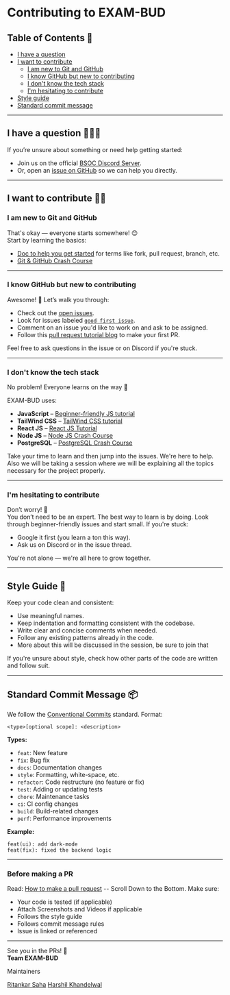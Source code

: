 # Contributing to EXAM-BUD

## Table of Contents 📃
- [I have a question](#i-have-a-question-🙋🙋‍♀️)
- [I want to contribute](#i-want-to-contribute-🧑‍💻)
  - [I am new to Git and GitHub](#i-am-new-to-git-and-github)
  - [I know GitHub but new to contributing](#i-know-github-but-new-to-contributing)
  - [I don't know the tech stack](#i-dont-know-the-tech-stack)
  - [I'm hesitating to contribute](#im-hesitating-to-contribute)
- [Style guide](#style-guide-🎨)
- [Standard commit message](#standard-commit-message-📦)

---

## I have a question 🙋🙋‍♀️

If you’re unsure about something or need help getting started:
- Join us on the official [BSOC Discord Server](https://discord.gg/zS98BAcJ).
- Or, open an [issue on GitHub](https://github.com/bsoc-bitbyte/ExamBud/issues/new/choose) so we can help you directly.

---

## I want to contribute 🧑‍💻

### I am new to Git and GitHub

That's okay — everyone starts somewhere! 😊  
Start by learning the basics:
- [Doc to help you get started](https://medium.com/@ritankar.saha786/understanding-git-and-github-b79bb84de9e8) for terms like fork, pull request, branch, etc.
- [Git & GitHub Crash Course](https://www.youtube.com/watch?v=RGOj5yH7evk)

---

### I know GitHub but new to contributing

Awesome! 🎉 Let’s walk you through:
- Check out the [open issues](https://github.com/bsoc-bitbyte/ExamBud/issues).
- Look for issues labeled [`good first issue`](https://github.com/bsoc-bitbyte/ExamBud/issues?q=is%3Aissue+is%3Aopen+label%3A%22good+first+issue%22).
- Comment on an issue you'd like to work on and ask to be assigned.
- Follow this [pull request tutorial blog](https://medium.com/@ritankar.saha786/understanding-git-and-github-b79bb84de9e8) to make your first PR.

Feel free to ask questions in the issue or on Discord if you're stuck.

---

### I don't know the tech stack

No problem! Everyone learns on the way 🚀  

EXAM-BUD uses:
- **JavaScript** – [Beginner-friendly JS tutorial](https://www.youtube.com/watch?v=hdI2bqOjy3c)
- **TailWind CSS** – [TailWind CSS tutorial](https://youtu.be/6biMWgD6_JY?si=2-oVqm6B0UhyeXNW)
- **React JS** – [React JS Tutorial](https://youtu.be/CgkZ7MvWUAA?si=3nJgFB-EF3_3l8Ki)
- **Node JS** – [Node JS Crash Course](https://youtu.be/32M1al-Y6Ag?si=OeU5SYEdh5srHh_b)
- **PostgreSQL** – [PostgreSQL Crash Course](https://youtu.be/zw4s3Ey8ayo?si=LkqG8rrWHJNrO6dr)

Take your time to learn and then jump into the issues. We're here to help.
Also we will be taking a session where we will be explaining all the topics necessary for the project properly. 

---

### I'm hesitating to contribute

Don’t worry! 💪  
You don’t need to be an expert. The best way to learn is by doing. Look through beginner-friendly issues and start small. If you're stuck:
- Google it first (you learn a ton this way).
- Ask us on Discord or in the issue thread.

You're not alone — we're all here to grow together.

---

## Style Guide 🎨

Keep your code clean and consistent:
- Use meaningful names.
- Keep indentation and formatting consistent with the codebase.
- Write clear and concise comments when needed.
- Follow any existing patterns already in the code.
- More about this will be discussed in the session, be sure to join that

If you're unsure about style, check how other parts of the code are written and follow suit.

---

## Standard Commit Message 📦

We follow the [Conventional Commits](https://www.conventionalcommits.org/en/v1.0.0-beta.2/) standard. Format:

```
<type>[optional scope]: <description>
```

**Types:**
- `feat`: New feature
- `fix`: Bug fix
- `docs`: Documentation changes
- `style`: Formatting, white-space, etc.
- `refactor`: Code restructure (no feature or fix)
- `test`: Adding or updating tests
- `chore`: Maintenance tasks
- `ci`: CI config changes
- `build`: Build-related changes
- `perf`: Performance improvements

**Example:**
```
feat(ui): add dark-mode
feat(fix): fixed the backend logic
```

---

### Before making a PR

Read: [How to make a pull request](https://medium.com/@ritankar.saha786/understanding-git-and-github-b79bb84de9e8)  -- Scroll Down to the Bottom. 
Make sure:
- Your code is tested (if applicable)
- Attach Screenshots and Videos if applicable
- Follows the style guide
- Follows commit message rules
- Issue is linked or referenced

---

See you in the PRs! 🎉  
**Team EXAM-BUD**

Maintainers 

[Ritankar Saha](https://github.com/ritankarsaha)
[Harshil Khandelwal]()
